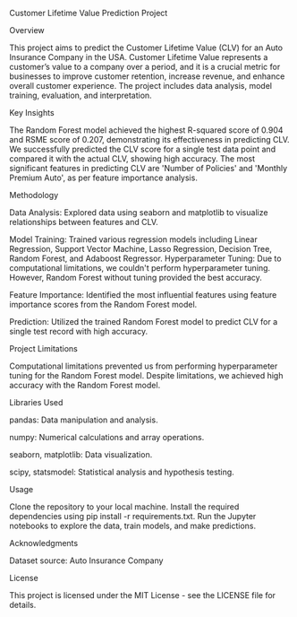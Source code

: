 Customer Lifetime Value Prediction Project



Overview


This project aims to predict the Customer Lifetime Value (CLV) for an Auto Insurance Company in the USA. Customer Lifetime Value represents a customer’s value to a company over a period, and it is a crucial metric for businesses to improve customer retention, increase revenue, and enhance overall customer experience. The project includes data analysis, model training, evaluation, and interpretation.

Key Insights


The Random Forest model achieved the highest R-squared score of 0.904 and RSME score of 0.207, demonstrating its effectiveness in predicting CLV.
We successfully predicted the CLV score for a single test data point and compared it with the actual CLV, showing high accuracy.
The most significant features in predicting CLV are 'Number of Policies' and 'Monthly Premium Auto', as per feature importance analysis.


Methodology


Data Analysis: Explored data using seaborn and matplotlib to visualize relationships between features and CLV.

Model Training: Trained various regression models including Linear Regression, Support Vector Machine, Lasso Regression, Decision Tree, Random Forest, and Adaboost Regressor.
Hyperparameter Tuning: Due to computational limitations, we couldn't perform hyperparameter tuning. However, Random Forest without tuning provided the best accuracy.

Feature Importance: Identified the most influential features using feature importance scores from the Random Forest model.

Prediction: Utilized the trained Random Forest model to predict CLV for a single test record with high accuracy.


Project Limitations


Computational limitations prevented us from performing hyperparameter tuning for the Random Forest model.
Despite limitations, we achieved high accuracy with the Random Forest model.


Libraries Used


pandas: Data manipulation and analysis.

numpy: Numerical calculations and array operations.

seaborn, matplotlib: Data visualization.

scipy, statsmodel: Statistical analysis and hypothesis testing.


Usage


Clone the repository to your local machine.
Install the required dependencies using pip install -r requirements.txt.
Run the Jupyter notebooks to explore the data, train models, and make predictions.


Acknowledgments


Dataset source: Auto Insurance Company


License


This project is licensed under the MIT License - see the LICENSE file for details.
